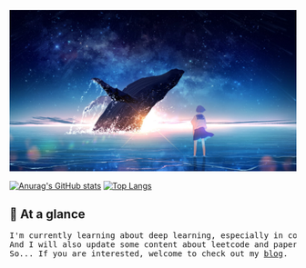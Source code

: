 ![](20220713_143029.jpg)
<!--
**StolasIn/StolasIn** is a ✨ _special_ ✨ repository because its `README.md` (this file) appears on your GitHub profile.

Here are some ideas to get you started:

- 🔭 I’m currently working on ...
- 🌱 I’m currently learning ...
- 👯 I’m looking to collaborate on ...
- 🤔 I’m looking for help with ...
- 💬 Ask me about ...
- 📫 How to reach me: ...
- 😄 Pronouns: ...
- ⚡ Fun fact: ...
-->
[![Anurag's GitHub stats](https://github-readme-stats.vercel.app/api?username=StolasIn)](https://github.com/anuraghazra/github-readme-stats)
[![Top Langs](https://github-readme-stats.vercel.app/api/top-langs/?username=StolasIn&layout=compact)](https://github.com/StolasIn/github-readme-stats)

## 👀 At a glance ##
<pre>
I'm currently learning about deep learning, especially in computer vision and generative model.
And I will also update some content about leetcode and papers, record my learning process and problem-solving ideas.
So... If you are interested, welcome to check out my <a href = "https://stolasin.github.io/">blog</a>.
</pre>
